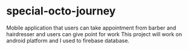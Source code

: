 # special-octo-journey
Mobile application that users can take appointment from barber and hairdresser and users can give point for work
This project will work on android platform and I used to firebase database. 
